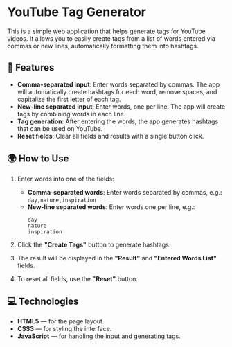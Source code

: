 # YouTube Tag Generator

This is a simple web application that helps generate tags for YouTube videos. It allows you to easily create tags from a list of words entered via commas or new lines, automatically formatting them into hashtags.

## 🚀 Features

- **Comma-separated input**: Enter words separated by commas. The app will automatically create hashtags for each word, remove spaces, and capitalize the first letter of each tag.
- **New-line separated input**: Enter words, one per line. The app will create tags by combining words in each line.
- **Tag generation**: After entering the words, the app generates hashtags that can be used on YouTube.
- **Reset fields**: Clear all fields and results with a single button click.

## 🌍 How to Use

1. Enter words into one of the fields:
   - **Comma-separated words**: Enter words separated by commas, e.g.:  
     `day,nature,inspiration`
   - **New-line separated words**: Enter words one per line, e.g.:
     ```
     day
     nature
     inspiration
     ```

2. Click the **"Create Tags"** button to generate hashtags.

3. The result will be displayed in the **"Result"** and **"Entered Words List"** fields.

4. To reset all fields, use the **"Reset"** button.

## 💻 Technologies

- **HTML5** — for the page layout.
- **CSS3** — for styling the interface.
- **JavaScript** — for handling the input and generating tags.

